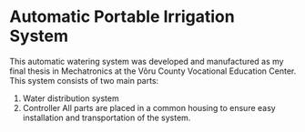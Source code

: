 # Automatic Portable Irrigation System
This automatic watering system was developed and manufactured as my final thesis in Mechatronics at the Võru County Vocational Education Center.
This system consists of two main parts: 
1. Water distribution system
2. Controller
All parts are placed in a common housing to ensure easy installation and transportation of the system.
